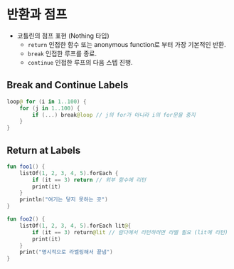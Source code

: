 # 반환과 점프
- 코틀린의 점프 표현 (Nothing 타입)
  * `return` 인접한 함수 또는 anonymous function로 부터 가장 기본적인 반환.
  * `break` 인접한 루프를 종료.
  * `continue` 인접한 루프의 다음 스텝 진행.


## Break and Continue Labels
```kotlin
loop@ for (i in 1..100) {
    for (j in 1..100) {
        if (...) break@loop // j의 for가 아니라 i의 for문을 중지
    }
}
```


## Return at Labels
```kotlin
fun foo1() {
    listOf(1, 2, 3, 4, 5).forEach {
        if (it == 3) return // 외부 함수에 리턴
        print(it)
    }
    println("여기는 닿지 못하는 곳")
}

fun foo2() {
    listOf(1, 2, 3, 4, 5).forEach lit@{
        if (it == 3) return@lit // 람다에서 리턴하려면 라벨 필요 (lit에 리턴)
        print(it)
    }
    print("명시적으로 라벨링해서 끝냄")
}
```